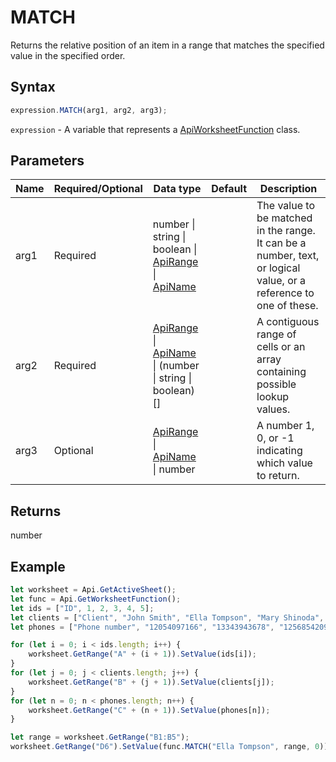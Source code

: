 # MATCH

Returns the relative position of an item in a range that matches the specified value in the specified order.

## Syntax

```javascript
expression.MATCH(arg1, arg2, arg3);
```

`expression` - A variable that represents a [ApiWorksheetFunction](../ApiWorksheetFunction.md) class.

## Parameters

| **Name** | **Required/Optional** | **Data type** | **Default** | **Description** |
| ------------- | ------------- | ------------- | ------------- | ------------- |
| arg1 | Required | number \| string \| boolean \| [ApiRange](../../ApiRange/ApiRange.md) \| [ApiName](../../ApiName/ApiName.md) |  | The value to be matched in the range. It can be a number, text, or logical value, or a reference to one of these. |
| arg2 | Required | [ApiRange](../../ApiRange/ApiRange.md) \| [ApiName](../../ApiName/ApiName.md) \| (number \| string \| boolean)[] |  | A contiguous range of cells or an array containing possible lookup values. |
| arg3 | Optional | [ApiRange](../../ApiRange/ApiRange.md) \| [ApiName](../../ApiName/ApiName.md) \| number |  | A number 1, 0, or -1 indicating which value to return. |

## Returns

number

## Example



```javascript editor-
let worksheet = Api.GetActiveSheet();
let func = Api.GetWorksheetFunction();
let ids = ["ID", 1, 2, 3, 4, 5];
let clients = ["Client", "John Smith", "Ella Tompson", "Mary Shinoda", "Lily-Ann Bates", "Clara Ray"];
let phones = ["Phone number", "12054097166", "13343943678", "12568542099", "12057032298", "12052914781"];

for (let i = 0; i < ids.length; i++) {
    worksheet.GetRange("A" + (i + 1)).SetValue(ids[i]);
}
for (let j = 0; j < clients.length; j++) {
    worksheet.GetRange("B" + (j + 1)).SetValue(clients[j]);
}
for (let n = 0; n < phones.length; n++) {
    worksheet.GetRange("C" + (n + 1)).SetValue(phones[n]);
}

let range = worksheet.GetRange("B1:B5");
worksheet.GetRange("D6").SetValue(func.MATCH("Ella Tompson", range, 0));
```
